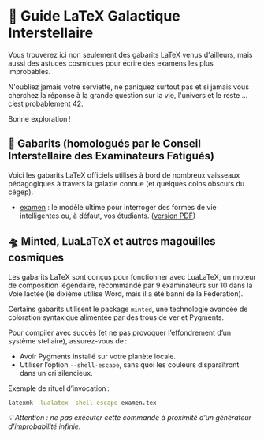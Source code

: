 # 🚀 Guide LaTeX Galactique Interstellaire

Vous trouverez ici non seulement des gabarits LaTeX venus d'ailleurs, mais
aussi des astuces cosmiques pour écrire des examens les plus improbables.

N'oubliez jamais votre serviette, ne paniquez surtout pas et si jamais vous
cherchez la réponse à la grande question sur la vie, l'univers et le reste ...
c’est probablement 42.

Bonne exploration !

## 📄 Gabarits (homologués par le Conseil Interstellaire des Examinateurs Fatigués)

Voici les gabarits LaTeX officiels utilisés à bord de nombreux vaisseaux
pédagogiques à travers la galaxie connue (et quelques coins obscurs du cégep).

- [examen](examen/examen.tex) :  le modèle ultime pour interroger des formes de
  vie intelligentes ou, à défaut, vos étudiants. ([version PDF](examen/examen.pdf))

## 🛸 Minted, LuaLaTeX et autres magouilles cosmiques

Les gabarits LaTeX sont conçus pour fonctionner avec LuaLaTeX, un moteur de
composition légendaire, recommandé par 9 examinateurs sur 10 dans la Voie
lactée (le dixième utilise Word, mais il a été banni de la Fédération).

Certains gabarits utilisent le package `minted`, une technologie avancée de
coloration syntaxique alimentée par des trous de ver et Pygments.

Pour compiler avec succès (et ne pas provoquer l’effondrement d’un système
stellaire), assurez-vous de :

- Avoir Pygments installé sur votre planète locale.
- Utiliser l’option `--shell-escape`, sans quoi les couleurs disparaîtront dans un
cri silencieux.

Exemple de rituel d’invocation :

```bash
latexmk -lualatex -shell-escape examen.tex
```

*💡 Attention : ne pas exécuter cette commande à proximité d’un générateur d’improbabilité infinie.*